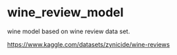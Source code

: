 # wine_review_model
wine model based on wine review data set.


https://www.kaggle.com/datasets/zynicide/wine-reviews
